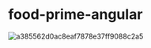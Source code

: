 # food-prime-angular
![a385562d0ac8eaf7878e37ff9088c2a5](https://user-images.githubusercontent.com/49157786/85609673-9b780c00-b656-11ea-97f2-608cc70780a2.jpg)
